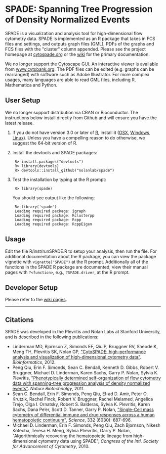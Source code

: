 # SPADE: Spanning Tree Progression of Density Normalized Events

SPADE is a visualization and analysis tool for high-dimensional flow cytometry data. SPADE is implemented as an R package that takes in FCS files and settings, and outputs graph files (GML), PDFs of the graphs and FCS files with the "cluster" column appended. Please see the project homepage at [cytospade.org](http://www.cytospade.org) or the [wiki](https://github.com/nolanlab/spade/wiki) for the primary documentation.

We no longer support the Cytoscape GUI. An interactive viewer is available from www.cytobank.org. The PDF files can be edited (e.g. graphs can be rearranged) with software such as Adobe Illustrator. For more complex usages, many languages are able to read GML files, including R, Mathematica and Python.

## User Setup

We no longer support distribution via CRAN or Bioconductor. The instructions below install directly from Github and will ensure you have the latest release.

1. If you do not have version 3.0 or later of [R](http://www.r-project.org/), install it ([OSX](http://cran.rstudio.com/bin/macosx/), [Windows](http://cran.rstudio.com/bin/windows/), [Linux](http://cran.rstudio.com/bin/linux/)). Unless you have a compelling reason to do otherwise, we suggest the 64-bit version of R. 

1. Install the devtools and SPADE packages:

        R> install.packages("devtools")
        R> library(devtools)
        R> devtools::install_github("nolanlab/spade")

1. Test the installation by typing at the R prompt:

        R> library(spade)

    You should see output like the following:

        R> library('spade')
        Loading required package: igraph
        Loading required package: Rclusterpp
        Loading required package: Rcpp
        Loading required package: RcppEigen

## Usage
Edit the file R/inst/runSPADE.R to setup your analysis, then run the file. For additional documentation about the R package, you can view the package vignette with `vignette("SPADE")` at the R prompt. Additionally all of the functions in the SPADE R package are documented; view their manual pages with `?<function>`, e.g., `?SPADE.driver`, at the R prompt.

## Developer Setup

Please refer to the [wiki pages](https://github.com/nolanlab/spade/wiki).

- - -

## Citations
SPADE was developed in the Plevritis and Nolan Labs at Stanford University, and is described in the following publications:

* Linderman MD, Bjornson Z, Simonds EF, Qiu P, Bruggner RV, Sheode K, Meng TH, Plevritis SK, Nolan GP, ["CytoSPADE: high-performance analysis and visualization of high-dimensional cytometry data"](http://www.ncbi.nlm.nih.gov/pubmed/22782546). *Bioinformatics*, 2012.
* Peng Qiu, Erin F. Simonds, Sean C. Bendall, Kenneth D. Gibbs, Robert V. Bruggner, Michael D. Linderman, Karen Sachs, Garry P. Nolan, Sylvia K. Plevritis, ["Phenotypically determined self-organization of flow cytometry data with spanning-tree progression analysis of density normalized events"](http://dx.doi.org/doi%3A10.1038%2Fnbt.1991). *Nature Biotechnolgy*, 2011.
* Sean C. Bendall, Erin F. Simonds, Peng Qiu, El-ad D. Amir, Peter O. Krutzik, Rachel Finck, Robert V. Bruggner, Rachel Melamed, Angelica Trejo, Olga I. Ornatsky, Robert S. Balderas, Sylvia K. Plevritis, Karen Sachs, Dana Pe’er, Scott D. Tanner, Garry P. Nolan, ["Single-Cell mass cytometry of differential immune and drug responses across a human hematopoietic continuum"](http://dx.doi.org/10.1126%2Fscience.1198704), *Science*, 332 (6030): 687-696.
* Michael D. Linderman, Erin F. Simonds, Peng Qiu, Zach Bjornson, Nikesh Kotecha, Teresa H. Meng, Sylvia Plrevritis, Garry P. Nolan, "Algorithmically recovering the hematopoietic lineage from high-dimensional cytometry data using SPADE", *Congress of the Intl. Society for Advancement of Cytometry*, 2010.

